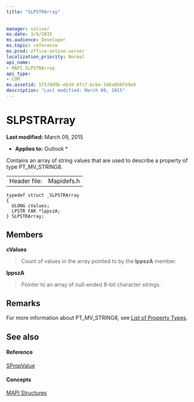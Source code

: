 ```yaml
---
title: "SLPSTRArray"
 
 
manager: soliver
ms.date: 3/9/2015
ms.audience: Developer
ms.topic: reference
ms.prod: office-online-server
localization_priority: Normal
api_name:
- MAPI.SLPSTRArray
api_type:
- COM
ms.assetid: 5f570d9b-eb3d-4fc7-bcbe-348a0b8fe9e9
description: "Last modified: March 09, 2015"
---
```


# SLPSTRArray

 **Last modified:** March 09, 2015 
  
 * **Applies to:** Outlook * 
  
Contains an array of string values that are used to describe a property of type PT_MV_STRING8.
  
|||
|:-----|:-----|
|Header file:  <br/> |Mapidefs.h  <br/> |
   
```
typedef struct _SLPSTRArray
{
  ULONG cValues;
  LPSTR FAR *lppszA;
} SLPSTRArray;

```

## Members

 **cValues**
  
> Count of values in the array pointed to by the **lppszA** member. 
    
 **lppszA**
  
> Pointer to an array of null-ended 8-bit character strings.
    
## Remarks

For more information about PT_MV_STRING8, see [List of Property Types](property-types.md).
  
## See also

#### Reference

[SPropValue](spropvalue.md)
#### Concepts

[MAPI Structures](mapi-structures.md)

